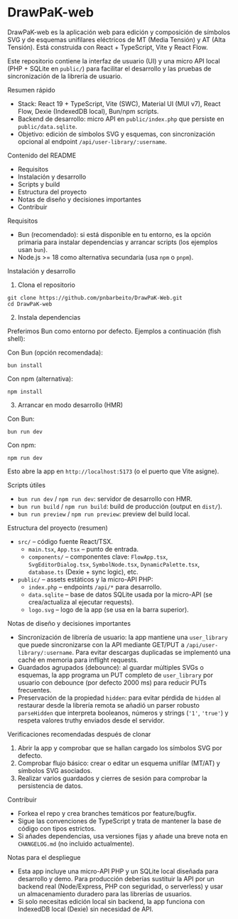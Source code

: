 # DrawPaK-web


DrawPaK-web es la aplicación web para edición y composición de símbolos SVG y de esquemas unifilares eléctricos de MT (Media Tensión) y AT (Alta Tensión). Está construida con React + TypeScript, Vite y React Flow.

Este repositorio contiene la interfaz de usuario (UI) y una micro API local (PHP + SQLite en `public/`) para facilitar el desarrollo y las pruebas de sincronización de la librería de usuario.

Resumen rápido
- Stack: React 19 + TypeScript, Vite (SWC), Material UI (MUI v7), React Flow, Dexie (IndexedDB local), Bun/npm scripts.
- Backend de desarrollo: micro API en `public/index.php` que persiste en `public/data.sqlite`.
- Objetivo: edición de símbolos SVG y esquemas, con sincronización opcional al endpoint `/api/user-library/:username`.

Contenido del README
- Requisitos
- Instalación y desarrollo
- Scripts y build
- Estructura del proyecto
- Notas de diseño y decisiones importantes
- Contribuir


Requisitos
- Bun (recomendado): si está disponible en tu entorno, es la opción primaria para instalar dependencias y arrancar scripts (los ejemplos usan `bun`).
- Node.js >= 18 como alternativa secundaria (usa `npm` o `pnpm`).

Instalación y desarrollo

1) Clona el repositorio

```fish
git clone https://github.com/pnbarbeito/DrawPaK-Web.git
cd DrawPaK-web
```

2) Instala dependencias

Preferimos Bun como entorno por defecto. Ejemplos a continuación (fish shell):

Con Bun (opción recomendada):

```fish
bun install
```

Con npm (alternativa):

```fish
npm install
```

3) Arrancar en modo desarrollo (HMR)

Con Bun:

```fish
bun run dev
```

Con npm:

```fish
npm run dev
```

Esto abre la app en `http://localhost:5173` (o el puerto que Vite asigne).

Scripts útiles
- `bun run dev` / `npm run dev`: servidor de desarrollo con HMR.
- `bun run build` / `npm run build`: build de producción (output en `dist/`).
- `bun run preview` / `npm run preview`: preview del build local.

Estructura del proyecto (resumen)
- `src/` – código fuente React/TSX.
  - `main.tsx`, `App.tsx` – punto de entrada.
  - `components/` – componentes clave: `FlowApp.tsx`, `SvgEditorDialog.tsx`, `SymbolNode.tsx`, `DynamicPalette.tsx`, `database.ts` (Dexie + sync logic), etc.
- `public/` – assets estáticos y la micro-API PHP:
  - `index.php` – endpoints `/api/*` para desarrollo.
  - `data.sqlite` – base de datos SQLite usada por la micro-API (se crea/actualiza al ejecutar requests).
  - `logo.svg` – logo de la app (se usa en la barra superior).

Notas de diseño y decisiones importantes
- Sincronización de librería de usuario: la app mantiene una `user_library` que puede sincronizarse con la API mediante GET/PUT a `/api/user-library/:username`. Para evitar descargas duplicadas se implementó una caché en memoria para inflight requests.
- Guardados agrupados (debounce): al guardar múltiples SVGs o esquemas, la app programa un PUT completo de `user_library` por usuario con debounce (por defecto 2000 ms) para reducir PUTs frecuentes.
- Preservación de la propiedad `hidden`: para evitar pérdida de `hidden` al restaurar desde la librería remota se añadió un parser robusto `parseHidden` que interpreta booleanos, números y strings (`'1'`, `'true'`) y respeta valores truthy enviados desde el servidor.

Verificaciones recomendadas después de clonar
1) Abrir la app y comprobar que se hallan cargado los símbolos SVG por defecto.
2) Comprobar flujo básico: crear o editar un esquema unifilar (MT/AT) y símbolos SVG asociados.
3) Realizar varios guardados y cierres de sesión para comprobar la persistencia de datos.

Contribuir
- Forkea el repo y crea branches temáticos por feature/bugfix.
- Sigue las convenciones de TypeScript y trata de mantener la base de código con tipos estrictos.
- Si añades dependencias, usa versiones fijas y añade una breve nota en `CHANGELOG.md` (no incluido actualmente).

Notas para el despliegue
- Esta app incluye una micro-API PHP y un SQLite local diseñada para desarrollo y demo. Para producción deberías sustituir la API por un backend real (Node/Express, PHP con seguridad, o serverless) y usar un almacenamiento duradero para las librerías de usuarios.
- Si solo necesitas edición local sin backend, la app funciona con IndexedDB local (Dexie) sin necesidad de API.
